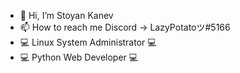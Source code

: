 - 👋 Hi, I’m Stoyan Kanev
- 📫 How to reach me Discord -> LazyPotatoツ#5166
- 💻 Linux System Administrator 💻
- 💻 Python Web Developer 💻
<!---
LazyPotato02/LazyPotato02 is a ✨ special ✨ repository because its `README.md` (this file) appears on your GitHub profile.
You can click the Preview link to take a look at your changes.
--->
